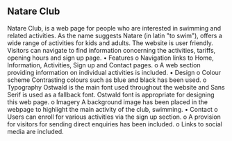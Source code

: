 
## Natare Club 
Natare Club, is a web page for people who are interested in swimming and related activities. As the name suggests Natare (in latin "to swim"), offers a wide range of activities for kids and adults. The website is user friendly. Visitors can navigate to find information concerning the activities, tariffs, opening hours and sign up page. 
•	Features
o	Navigation links to Home, Information, Activities, Sign up and Contact pages.
o	A web section providing information on individual activities is included.
•	Design
o	Colour scheme
Contrasting colours such as blue and black has been used.
o	Typography
Ostwald is the main font used throughout the website and Sans Serif is used as a fallback font. Ostwald font is appropriate for designing this web page.
o	Imagery
A background image has been placed in the webpage to highlight the main activity of the club, swimming.
•	Contact
o	Users can enroll for various activities via the sign up section.
o	A provision for visitors for sending direct enquiries has been included.
o	Links to social media are included.





